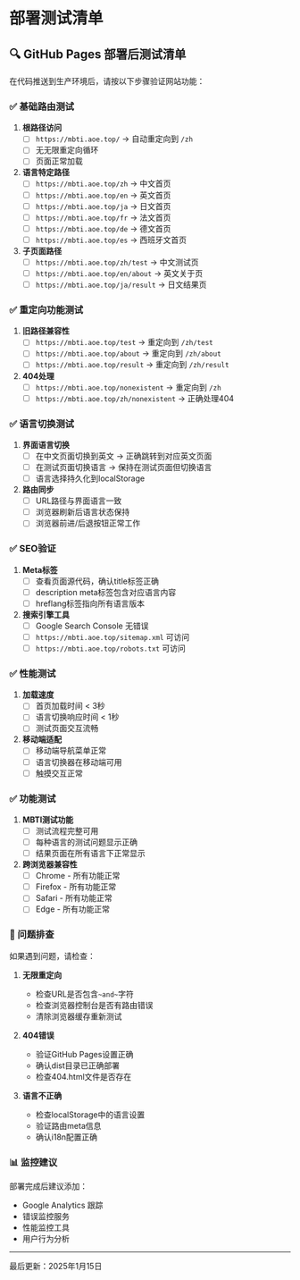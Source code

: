 # 部署测试清单

## 🔍 GitHub Pages 部署后测试清单

在代码推送到生产环境后，请按以下步骤验证网站功能：

### ✅ 基础路由测试

1. **根路径访问**
   - [ ] `https://mbti.aoe.top/` → 自动重定向到 `/zh`
   - [ ] 无无限重定向循环
   - [ ] 页面正常加载

2. **语言特定路径**
   - [ ] `https://mbti.aoe.top/zh` → 中文首页
   - [ ] `https://mbti.aoe.top/en` → 英文首页
   - [ ] `https://mbti.aoe.top/ja` → 日文首页
   - [ ] `https://mbti.aoe.top/fr` → 法文首页
   - [ ] `https://mbti.aoe.top/de` → 德文首页
   - [ ] `https://mbti.aoe.top/es` → 西班牙文首页

3. **子页面路径**
   - [ ] `https://mbti.aoe.top/zh/test` → 中文测试页
   - [ ] `https://mbti.aoe.top/en/about` → 英文关于页
   - [ ] `https://mbti.aoe.top/ja/result` → 日文结果页

### ✅ 重定向功能测试

1. **旧路径兼容性**
   - [ ] `https://mbti.aoe.top/test` → 重定向到 `/zh/test`
   - [ ] `https://mbti.aoe.top/about` → 重定向到 `/zh/about`
   - [ ] `https://mbti.aoe.top/result` → 重定向到 `/zh/result`

2. **404处理**
   - [ ] `https://mbti.aoe.top/nonexistent` → 重定向到 `/zh`
   - [ ] `https://mbti.aoe.top/zh/nonexistent` → 正确处理404

### ✅ 语言切换测试

1. **界面语言切换**
   - [ ] 在中文页面切换到英文 → 正确跳转到对应英文页面
   - [ ] 在测试页面切换语言 → 保持在测试页面但切换语言
   - [ ] 语言选择持久化到localStorage

2. **路由同步**
   - [ ] URL路径与界面语言一致
   - [ ] 浏览器刷新后语言状态保持
   - [ ] 浏览器前进/后退按钮正常工作

### ✅ SEO验证

1. **Meta标签**
   - [ ] 查看页面源代码，确认title标签正确
   - [ ] description meta标签包含对应语言内容
   - [ ] hreflang标签指向所有语言版本

2. **搜索引擎工具**
   - [ ] Google Search Console 无错误
   - [ ] `https://mbti.aoe.top/sitemap.xml` 可访问
   - [ ] `https://mbti.aoe.top/robots.txt` 可访问

### ✅ 性能测试

1. **加载速度**
   - [ ] 首页加载时间 < 3秒
   - [ ] 语言切换响应时间 < 1秒
   - [ ] 测试页面交互流畅

2. **移动端适配**
   - [ ] 移动端导航菜单正常
   - [ ] 语言切换器在移动端可用
   - [ ] 触摸交互正常

### ✅ 功能测试

1. **MBTI测试功能**
   - [ ] 测试流程完整可用
   - [ ] 每种语言的测试问题显示正确
   - [ ] 结果页面在所有语言下正常显示

2. **跨浏览器兼容性**
   - [ ] Chrome - 所有功能正常
   - [ ] Firefox - 所有功能正常
   - [ ] Safari - 所有功能正常
   - [ ] Edge - 所有功能正常

### 🐛 问题排查

如果遇到问题，请检查：

1. **无限重定向**
   - 检查URL是否包含`~and~`字符
   - 检查浏览器控制台是否有路由错误
   - 清除浏览器缓存重新测试

2. **404错误**
   - 验证GitHub Pages设置正确
   - 确认dist目录已正确部署
   - 检查404.html文件是否存在

3. **语言不正确**
   - 检查localStorage中的语言设置
   - 验证路由meta信息
   - 确认i18n配置正确

### 📊 监控建议

部署完成后建议添加：
- Google Analytics 跟踪
- 错误监控服务
- 性能监控工具
- 用户行为分析

---

最后更新：2025年1月15日
